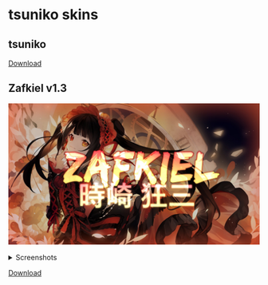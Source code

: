# tsuniko skins

## tsuniko
[Download](https://drive.google.com/file/d/1SzcVLmRSzndqW1jFLqmKZ4TWSGJGRXL8/view?usp=sharing)

## Zafkiel v1.3
![Skin Cover](Screenshots/Zafkiel/cover.jpg)


<details>
<summary>Screenshots</summary>
    <img src="Screenshots/Zafkiel/main_menu.jpg" alt="Main Menu">
    <img src="Screenshots/Zafkiel/song_select.jpg" alt="Songselect">
    <img src="Screenshots/Zafkiel/result_screen.jpg" alt="Result Screen">
    <img src="Screenshots/Zafkiel/mods.jpg" alt="Mods">
    <img src="Screenshots/Zafkiel/gameplay1.jpg" alt="Gameplay">
    <img src="Screenshots/Zafkiel/gameplay2.jpg" alt="Gameplay">
    <img src="Screenshots/Zafkiel/spinner.jpg" alt="Spinner">
    <img src="Screenshots/Zafkiel/section_pass.jpg" alt="Section Pass">
    <img src="Screenshots/Zafkiel/section_fail.jpg" alt="Section Fail">
    <img src="Screenshots/Zafkiel/paused.jpg" alt="Pausescreen">
    <img src="Screenshots/Zafkiel/failed.jpg" alt="Failed">
    <img src="Screenshots/Zafkiel/skip_button.jpg" alt="Skip">
    <img src="Screenshots/Zafkiel/mania_gameplay4k.jpg" alt="Mania 4k">
    <img src="Screenshots/Zafkiel/mania_gameplay7k.jpg" alt="Mania 7k">
</details>



[Download](https://drive.google.com/file/d/1J22vAHe6Vxw06qCUEtiFEkZ0FsVAoUqV/view?usp=sharing)
